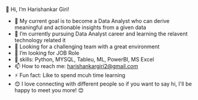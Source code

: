 👋 Hi, I’m Harishankar Giri!

- 🔭 My current goal is to become a Data Analyst who can derive meaningful and actionable insights from a given data
- 🌱 I’m currently pursuing Data Analyst career and learning the relavent technology related it
- 👯 Looking for a challenging team with a great environment 
- 🤔 I’m looking for JOB Role
- 💬 skills: Python, MYSQL, Tableu, ML, PowerBI, MS Excel
- 📫 How to reach me: harishankargiri2@gmail.com
- ⚡ Fun fact: Like to spend mcuh time learning
- 😊 I love connecting with different people so if you want to say hi, I'll be happy to meet you more! 😊

